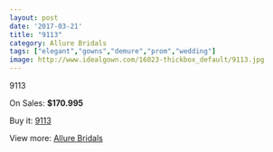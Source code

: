 ```yaml
---
layout: post
date: '2017-03-21'
title: "9113"
category: Allure Bridals
tags: ["elegant","gowns","demure","prom","wedding"]
image: http://www.idealgown.com/16023-thickbox_default/9113.jpg
---
```

9113

On Sales: **$170.995**
<a href="https://www.idealgown.com/en/allure-bridals/6398-9113.html"><amp-img layout="responsive" width="600" height="600" src="//www.idealgown.com/16023-thickbox_default/9113.jpg" alt="9113 0" /></a>
<a href="https://www.idealgown.com/en/allure-bridals/6398-9113.html"><amp-img layout="responsive" width="600" height="600" src="//www.idealgown.com/16025-thickbox_default/9113.jpg" alt="9113 1" /></a>
<a href="https://www.idealgown.com/en/allure-bridals/6398-9113.html"><amp-img layout="responsive" width="600" height="600" src="//www.idealgown.com/16024-thickbox_default/9113.jpg" alt="9113 2" /></a>

Buy it: [9113](https://www.idealgown.com/en/allure-bridals/6398-9113.html "9113")

View more: [Allure Bridals](https://www.idealgown.com/en/92-allure-bridals "Allure Bridals")